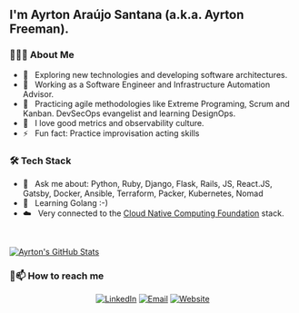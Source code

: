 <h2>I'm Ayrton Araújo Santana (a.k.a. Ayrton Freeman).</h2>

<h3> 👨🏻‍💻 About Me </h3>

- 🤔 &nbsp; Exploring new technologies and developing software architectures.
- 💼 &nbsp; Working as a Software Engineer and Infrastructure Automation Advisor. 
- 🌱 &nbsp; Practicing agile methodologies like Extreme Programing, Scrum and Kanban. DevSecOps evangelist and learning DesignOps.
- 🎯 &nbsp; I love good metrics and observability culture.
- ⚡ &nbsp; Fun fact: Practice improvisation acting skills

<h3>🛠 Tech Stack</h3>

- 💬 &nbsp; Ask me about: Python, Ruby, Django, Flask, Rails, JS, React.JS, Gatsby, Docker, Ansible, Terraform, Packer, Kubernetes, Nomad
- 🌱 &nbsp; Learning Golang :-)
- ☁️ &nbsp; Very connected to the [Cloud Native Computing Foundation](https://www.cncf.io/) stack.

<br/>

[![Ayrton's GitHub Stats](https://github-readme-stats.vercel.app/api?username=ayr-ton&show_icons=true)](https://github.com/ayr-ton)

<h3> 🤝📫 How to reach me </h3>

<p align="center">
<a href="https://ayr-ton.link/linkedin"><img alt="LinkedIn" src="https://img.shields.io/badge/LinkedIn-Ayrton%20Araújo-blue?style=flat-square&logo=linkedin"></a>
<a href="mailto:ayrton@riseup.net"><img alt="Email" src="https://img.shields.io/badge/Email-ayrton@riseup.net-blue?style=flat-square&logo=gmail"></a>
<a href="https://ayr-ton.net/"><img alt="Website" src="https://img.shields.io/badge/Website-ayr--ton.net-blue?style=flat-square&logo=google-chrome"></a>
</p>
